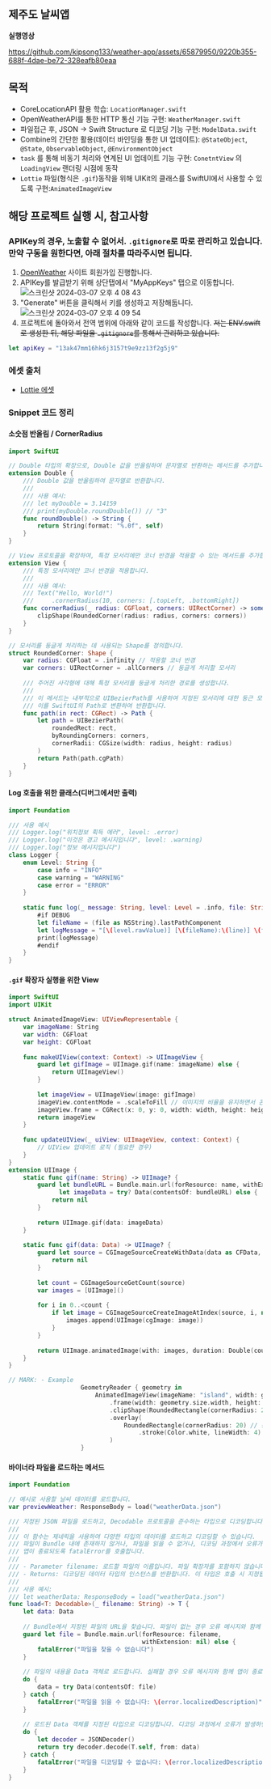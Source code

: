 ## 제주도 날씨앱
**실행영상**

https://github.com/kipsong133/weather-app/assets/65879950/9220b355-688f-4dae-be72-328eafb80eaa

## 목적
- CoreLocationAPI 활용 학습: `LocationManager.swift`
- OpenWeatherAPI를 통한 HTTP 통신 기능 구현: `WeatherManager.swift`
- 파일접근 후, JSON -> Swift Structure 로 디코딩 기능 구현: `ModelData.swift`
- Combine의 간단한 활용(데이터 바인딩을 통한 UI 업데이트): `@StateObject`, `@State`, `ObservableObject`, `@EnvironmentObject`
- `task` 를 통해 비동기 처리와 연계된 UI 업데이트 기능 구현: `ConetntView` 의 `LoadingView` 랜더링 시점에 동작
- `Lottie` 파일(형식은 `.gif`)동작을 위해 UIKit의 클래스를 SwiftUI에서 사용할 수 있도록 구현:`AnimatedImageView`

## 해당 프로젝트 실행 시, 참고사항

### APIKey의 경우, 노출할 수 없어서. `.gitignore`로 따로 관리하고 있습니다. 만약 구동을 원한다면, 아래 절차를 따라주시면 됩니다.
1. [OpenWeather](https://openweathermap.org/) 사이트 회원가입 진행합니다.
2. APIKey를 발급받기 위해 상단탭에서 "MyAppKeys" 탭으로 이동합니다.
![스크린샷 2024-03-07 오후 4 08 43](https://github.com/kipsong133/weather-app/assets/65879950/e1293292-9b4a-42a3-99a0-06a884259544)
3. "Generate" 버튼을 클릭해서 키를 생성하고 저장해둡니다.
![스크린샷 2024-03-07 오후 4 09 54](https://github.com/kipsong133/weather-app/assets/65879950/b26da9a9-dc87-4346-9777-6001953e1c27)
4. 프로젝트에 돌아와서 전역 범위에 아래와 같이 코드를 작성합니다.
~~저는 ENV.swift로 생성한 뒤, 해당 파일을 `.gitignore`를 통해서 관리하고 있습니다.~~
```swift
let apiKey = "13ak47mm16hk6j3157t9e9zz13f2g5j9"
```

### 에셋 출처
- [Lottie 에셋](https://lottiefiles.com/kr/animations/qutab-guano-i62zaS81L1)

### Snippet 코드 정리

#### 소숫점 반올림 / CornerRadius
```swift
import SwiftUI

// Double 타입의 확장으로, Double 값을 반올림하여 문자열로 반환하는 메서드를 추가합니다.
extension Double {
    /// Double 값을 반올림하여 문자열로 반환합니다.
    ///
    /// 사용 예시:
    /// let myDouble = 3.14159
    /// print(myDouble.roundDouble()) // "3"
    func roundDouble() -> String {
        return String(format: "%.0f", self)
    }
}

// View 프로토콜을 확장하여, 특정 모서리에만 코너 반경을 적용할 수 있는 메서드를 추가합니다.
extension View {
    /// 특정 모서리에만 코너 반경을 적용합니다.
    ///
    /// 사용 예시:
    /// Text("Hello, World!")
    ///     .cornerRadius(10, corners: [.topLeft, .bottomRight])
    func cornerRadius(_ radius: CGFloat, corners: UIRectCorner) -> some View {
        clipShape(RoundedCorner(radius: radius, corners: corners))
    }
}

// 모서리를 둥글게 처리하는 데 사용되는 Shape를 정의합니다.
struct RoundedCorner: Shape {
    var radius: CGFloat = .infinity // 적용할 코너 반경
    var corners: UIRectCorner = .allCorners // 둥글게 처리할 모서리
    
    /// 주어진 사각형에 대해 특정 모서리를 둥글게 처리한 경로를 생성합니다.
    ///
    /// 이 메서드는 내부적으로 UIBezierPath를 사용하여 지정된 모서리에 대한 둥근 모양을 생성하고,
    /// 이를 SwiftUI의 Path로 변환하여 반환합니다.
    func path(in rect: CGRect) -> Path {
        let path = UIBezierPath(
            roundedRect: rect,
            byRoundingCorners: corners,
            cornerRadii: CGSize(width: radius, height: radius)
        )
        return Path(path.cgPath)
    }
}

```

#### Log 호출을 위한 클래스(디버그에서만 출력)
```swift
import Foundation

/// 사용 예시
/// Logger.log("위치정보 획득 에러", level: .error)
/// Logger.log("이것은 경고 메시지입니다", level: .warning)
/// Logger.log("정보 메시지입니다")
class Logger {
    enum Level: String {
        case info = "INFO"
        case warning = "WARNING"
        case error = "ERROR"
    }
    
    static func log(_ message: String, level: Level = .info, file: String = #file, function: String = #function, line: Int = #line) {
        #if DEBUG
        let fileName = (file as NSString).lastPathComponent
        let logMessage = "[\(level.rawValue)] [\(fileName):\(line)] \(function) - \(message)"
        print(logMessage)
        #endif
    }
}
```

#### `.gif` 확장자 실행을 위한 View
```swift
import SwiftUI
import UIKit

struct AnimatedImageView: UIViewRepresentable {
    var imageName: String
    var width: CGFloat
    var height: CGFloat
    
    func makeUIView(context: Context) -> UIImageView {
        guard let gifImage = UIImage.gif(name: imageName) else {
            return UIImageView()
        }
        
        let imageView = UIImageView(image: gifImage)
        imageView.contentMode = .scaleToFill // 이미지의 비율을 유지하면서 콘텐츠를 맞춤
        imageView.frame = CGRect(x: 0, y: 0, width: width, height: height) // 여기에서 크기를 지정
        return imageView
    }
    
    func updateUIView(_ uiView: UIImageView, context: Context) {
        // UIView 업데이트 로직 (필요한 경우)
    }
}
extension UIImage {
    static func gif(name: String) -> UIImage? {
        guard let bundleURL = Bundle.main.url(forResource: name, withExtension: "gif"),
              let imageData = try? Data(contentsOf: bundleURL) else {
            return nil
        }
        
        return UIImage.gif(data: imageData)
    }
    
    static func gif(data: Data) -> UIImage? {
        guard let source = CGImageSourceCreateWithData(data as CFData, nil) else {
            return nil
        }
        
        let count = CGImageSourceGetCount(source)
        var images = [UIImage]()
        
        for i in 0..<count {
            if let image = CGImageSourceCreateImageAtIndex(source, i, nil) {
                images.append(UIImage(cgImage: image))
            }
        }
        
        return UIImage.animatedImage(with: images, duration: Double(count) / 10.0)
    }
}

// MARK: - Example
                    GeometryReader { geometry in
                        AnimatedImageView(imageName: "island", width: geometry.size.width, height: geometry.size.height)
                            .frame(width: geometry.size.width, height: geometry.size.height) // 뷰의 크기를 지정
                            .clipShape(RoundedRectangle(cornerRadius: 20)) // 둥근 모서리 적용
                            .overlay(
                                RoundedRectangle(cornerRadius: 20) // 둥근 모서리가 적용된 테두리를 그림
                                    .stroke(Color.white, lineWidth: 4) // 테두리의 색상과 두께를 지정
                            )
                    }

```

#### 바이너라 파일을 로드하는 메서드
```swift
import Foundation

// 예시로 사용할 날씨 데이터를 로드합니다.
var previewWeather: ResponseBody = load("weatherData.json")

/// 지정된 JSON 파일을 로드하고, Decodable 프로토콜을 준수하는 타입으로 디코딩합니다.
///
/// 이 함수는 제네릭을 사용하여 다양한 타입의 데이터를 로드하고 디코딩할 수 있습니다.
/// 파일이 Bundle 내에 존재하지 않거나, 파일을 읽을 수 없거나, 디코딩 과정에서 오류가 발생하는 경우
/// 앱이 종료되도록 fatalError를 호출합니다.
///
/// - Parameter filename: 로드할 파일의 이름입니다. 파일 확장자를 포함하지 않습니다.
/// - Returns: 디코딩된 데이터 타입의 인스턴스를 반환합니다. 이 타입은 호출 시 지정됩니다.
///
/// 사용 예시:
/// let weatherData: ResponseBody = load("weatherData.json")
func load<T: Decodable>(_ filename: String) -> T {
    let data: Data
    
    // Bundle에서 지정된 파일의 URL을 찾습니다. 파일이 없는 경우 오류 메시지와 함께 앱이 종료됩니다.
    guard let file = Bundle.main.url(forResource: filename,
                                     withExtension: nil) else {
        fatalError("파일을 찾을 수 없습니다")
    }
    
    // 파일의 내용을 Data 객체로 로드합니다. 실패할 경우 오류 메시지와 함께 앱이 종료됩니다.
    do {
        data = try Data(contentsOf: file)
    } catch {
        fatalError("파일을 읽을 수 없습니다: \(error.localizedDescription)")
    }
    
    // 로드된 Data 객체를 지정된 타입으로 디코딩합니다. 디코딩 과정에서 오류가 발생하면 오류 메시지와 함께 앱이 종료됩니다.
    do {
        let decoder = JSONDecoder()
        return try decoder.decode(T.self, from: data)
    } catch {
        fatalError("파일을 디코딩할 수 없습니다: \(error.localizedDescription)")
    }
}

```

